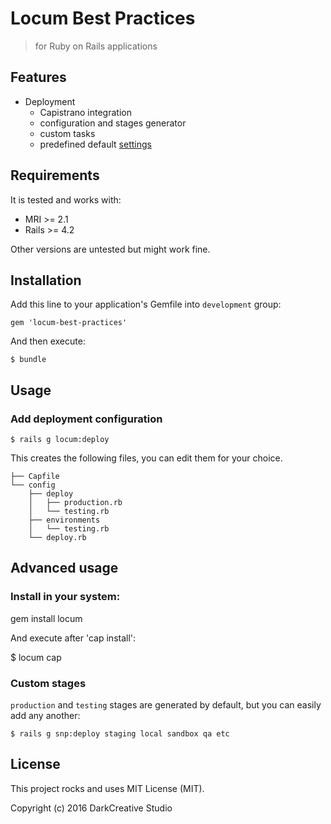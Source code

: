 # Locum Best Practices
> for Ruby on Rails applications

## Features

* Deployment
  - Capistrano integration
  - configuration and stages generator
  - custom tasks
  - predefined default [settings](lib/capistrano/snp/defaults.rb)
  
## Requirements

It is tested and works with:

* MRI >= 2.1
* Rails >= 4.2

Other versions are untested but might work fine.

## Installation

Add this line to your application's Gemfile into `development` group:

    gem 'locum-best-practices'

And then execute:

    $ bundle

## Usage

### Add deployment configuration

    $ rails g locum:deploy

This creates the following files, you can edit them for your choice.

```
├── Capfile
└── config
    ├── deploy
    │   ├── production.rb
    │   └── testing.rb
    ├── environments
    │   └── testing.rb
    └── deploy.rb
```

## Advanced usage

### Install in your system:

  gem install locum
  
And execute after 'cap install':

  $ locum cap 

### Custom stages

`production` and `testing` stages are generated by default, but you can easily
add any another:

    $ rails g snp:deploy staging local sandbox qa etc

## License

This project rocks and uses MIT License (MIT).

Copyright (c) 2016 DarkCreative Studio

